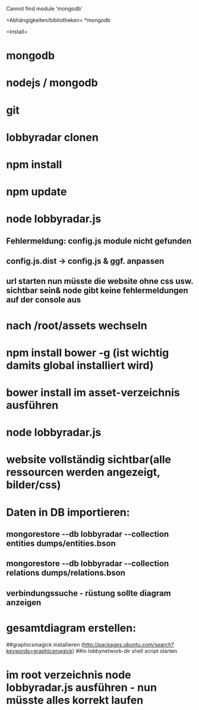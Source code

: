 Cannot find module 'mongodb'

=Abhängigkeiten/bibliotheken=
*mongodb

=Install=
# mongodb
# nodejs / mongodb
# git
# lobbyradar clonen
# npm install
# npm update
# node lobbyradar.js 
## Fehlermeldung: config.js module nicht gefunden
## config.js.dist -> config.js & ggf. anpassen
## url starten nun müsste die website ohne css usw. sichtbar sein& node gibt keine fehlermeldungen auf der console aus
# nach /root/assets wechseln
# npm install bower -g (ist wichtig damits global installiert wird)
# bower install im asset-verzeichnis ausführen
# node lobbyradar.js
# website vollständig sichtbar(alle ressourcen werden angezeigt, bilder/css)
# Daten in DB importieren:
## mongorestore --db lobbyradar --collection entities dumps/entities.bson
## mongorestore --db lobbyradar --collection relations dumps/relations.bson
## verbindungssuche - rüstung sollte diagram anzeigen
# gesamtdiagram erstellen:
##graphicsmagick installieren (http://packages.ubuntu.com/search?keywords=graphicsmagick)
##in lobbynetwork-dir shell script starten
# im root verzeichnis node lobbyradar.js ausführen - nun müsste alles korrekt laufen
